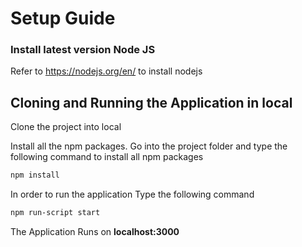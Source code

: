 # Setup Guide


### Install latest version Node JS
Refer to https://nodejs.org/en/ to install nodejs


## Cloning and Running the Application in local

Clone the project into local

Install all the npm packages. Go into the project folder and type the following command to install all npm packages

```bash
npm install
```

In order to run the application Type the following command

```bash
npm run-script start
```

The Application Runs on **localhost:3000**
